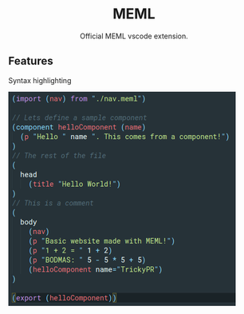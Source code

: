 <div align="center">

# MEML

Official MEML vscode extension.

</div>

## Features

Syntax highlighting

![Syntax highlighting screenshot](./SyntaxScreenshot.png)
